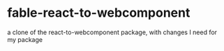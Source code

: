 # fable-react-to-webcomponent

a clone of the react-to-webcomponent package, with changes I need for my package
